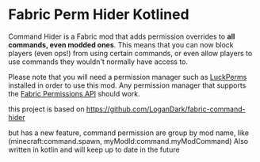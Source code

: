 # Fabric Perm Hider Kotlined

Command Hider is a Fabric mod that adds permission overrides to **all commands,
even modded ones**. This means that you can now block players (even ops!) from
using certain commands, or even allow players to use commands they wouldn't
normally have access to.

Please note that you will need a permission manager such as [LuckPerms](
https://luckperms.net) installed in order to use this mod. Any permission
manager that supports the [Fabric Permissions API](
https://github.com/lucko/fabric-permissions-api) should work.

this project is based on https://github.com/LoganDark/fabric-command-hider

but has a new feature, command permission are group by mod name, like (minecraft:command.spawn, myModId:command.myModCommand)
Also written in kotlin and will keep up to date in the future